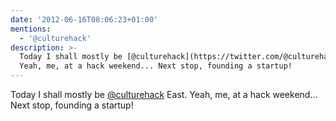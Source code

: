 ```yaml
---
date: '2012-06-16T08:06:23+01:00'
mentions:
  - '@culturehack'
description: >-
  Today I shall mostly be [@culturehack](https://twitter.com/@culturehack) East.
  Yeah, me, at a hack weekend... Next stop, founding a startup!
---
```

Today I shall mostly be [@culturehack](https://twitter.com/@culturehack) East. Yeah, me, at a hack weekend... Next stop, founding a startup!
